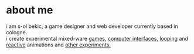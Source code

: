 about me
========
i am s-ol bekic, a game designer and web developer currently based in cologne.  
i create experimental mixed-ware [games][games], [computer interfaces][mmmfs], [looping][loops] and [reactive][vjkit] animations and [other experiments.][other]


[games]: /games/
[mmmfs]: /articles/mmmfs/
[loops]: /projects/demoloops/
[vjkit]: /projects/VJmidiKit/
[other]: /projects/
